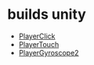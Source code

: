 # builds unity

* [PlayerClick](./player/index.html)
* [PlayerTouch](./playertouch/index.html)
* [PlayerGyroscope2](./playergyro/index.html)

